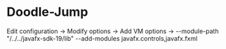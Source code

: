 # Doodle-Jump
Edit configuration -> Modify options -> Add VM options -> --module-path "/../../javafx-sdk-19/lib" --add-modules javafx.controls,javafx.fxml 

